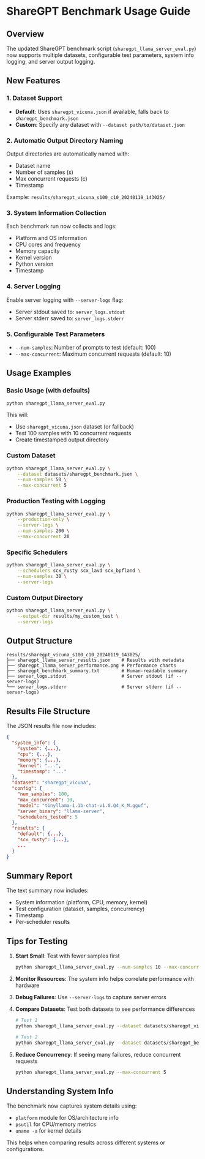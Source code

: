 # ShareGPT Benchmark Usage Guide

## Overview

The updated ShareGPT benchmark script (`sharegpt_llama_server_eval.py`) now supports multiple datasets, configurable test parameters, system info logging, and server output logging.

## New Features

### 1. Dataset Support

- **Default**: Uses `sharegpt_vicuna.json` if available, falls back to `sharegpt_benchmark.json`
- **Custom**: Specify any dataset with `--dataset path/to/dataset.json`

### 2. Automatic Output Directory Naming

Output directories are automatically named with:
- Dataset name
- Number of samples (s)
- Max concurrent requests (c)  
- Timestamp

Example: `results/sharegpt_vicuna_s100_c10_20240119_143025/`

### 3. System Information Collection

Each benchmark run now collects and logs:
- Platform and OS information
- CPU cores and frequency
- Memory capacity
- Kernel version
- Python version
- Timestamp

### 4. Server Logging

Enable server logging with `--server-logs` flag:
- Server stdout saved to: `server_logs.stdout`
- Server stderr saved to: `server_logs.stderr`

### 5. Configurable Test Parameters

- `--num-samples`: Number of prompts to test (default: 100)
- `--max-concurrent`: Maximum concurrent requests (default: 10)

## Usage Examples

### Basic Usage (with defaults)
```bash
python sharegpt_llama_server_eval.py
```
This will:
- Use `sharegpt_vicuna.json` dataset (or fallback)
- Test 100 samples with 10 concurrent requests
- Create timestamped output directory

### Custom Dataset
```bash
python sharegpt_llama_server_eval.py \
    --dataset datasets/sharegpt_benchmark.json \
    --num-samples 50 \
    --max-concurrent 5
```

### Production Testing with Logging
```bash
python sharegpt_llama_server_eval.py \
    --production-only \
    --server-logs \
    --num-samples 200 \
    --max-concurrent 20
```

### Specific Schedulers
```bash
python sharegpt_llama_server_eval.py \
    --schedulers scx_rusty scx_lavd scx_bpfland \
    --num-samples 30 \
    --server-logs
```

### Custom Output Directory
```bash
python sharegpt_llama_server_eval.py \
    --output-dir results/my_custom_test \
    --server-logs
```

## Output Structure

```
results/sharegpt_vicuna_s100_c10_20240119_143025/
├── sharegpt_llama_server_results.json    # Results with metadata
├── sharegpt_llama_server_performance.png # Performance charts
├── sharegpt_benchmark_summary.txt        # Human-readable summary
├── server_logs.stdout                    # Server stdout (if --server-logs)
└── server_logs.stderr                    # Server stderr (if --server-logs)
```

## Results File Structure

The JSON results file now includes:
```json
{
  "system_info": {
    "system": {...},
    "cpu": {...},
    "memory": {...},
    "kernel": "...",
    "timestamp": "..."
  },
  "dataset": "sharegpt_vicuna",
  "config": {
    "num_samples": 100,
    "max_concurrent": 10,
    "model": "tinyllama-1.1b-chat-v1.0.Q4_K_M.gguf",
    "server_binary": "llama-server",
    "schedulers_tested": 5
  },
  "results": {
    "default": {...},
    "scx_rusty": {...},
    ...
  }
}
```

## Summary Report

The text summary now includes:
- System information (platform, CPU, memory, kernel)
- Test configuration (dataset, samples, concurrency)
- Timestamp
- Per-scheduler results

## Tips for Testing

1. **Start Small**: Test with fewer samples first
   ```bash
   python sharegpt_llama_server_eval.py --num-samples 10 --max-concurrent 2
   ```

2. **Monitor Resources**: The system info helps correlate performance with hardware
   
3. **Debug Failures**: Use `--server-logs` to capture server errors
   
4. **Compare Datasets**: Test both datasets to see performance differences
   ```bash
   # Test 1
   python sharegpt_llama_server_eval.py --dataset datasets/sharegpt_vicuna.json
   
   # Test 2  
   python sharegpt_llama_server_eval.py --dataset datasets/sharegpt_benchmark.json
   ```

5. **Reduce Concurrency**: If seeing many failures, reduce concurrent requests
   ```bash
   python sharegpt_llama_server_eval.py --max-concurrent 5
   ```

## Understanding System Info

The benchmark now captures system details using:
- `platform` module for OS/architecture info
- `psutil` for CPU/memory metrics
- `uname -a` for kernel details

This helps when comparing results across different systems or configurations.